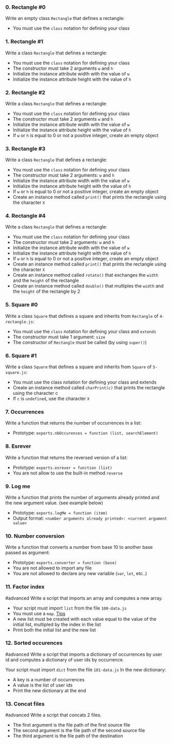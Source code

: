 ### 0. Rectangle #0

Write an empty class `Rectangle` that defines a rectangle:

* You must use the `class` notation for defining your class

### 1. Rectangle #1
Write a class `Rectangle` that defines a rectangle:

* You must use the `class` notation for defining your class
* The constructor must take 2 arguments `w` and `h`
* Initialize the instance attribute width with the value of `w`
* Initialize the instance attribute height with the value of `h`

### 2. Rectangle #2
Write a class `Rectangle` that defines a rectangle:

* You must use the `class` notation for defining your class
* The constructor must take 2 arguments `w` and `h`
* Initialize the instance attribute width with the value of `w`
* Initialize the instance attribute height with the value of `h`
* If `w` or `h` is equal to 0 or not a positive integer, create an empty object

### 3. Rectangle #3
Write a class `Rectangle` that defines a rectangle:

* You must use the `class` notation for defining your class
* The constructor must take 2 arguments: `w` and `h`
* Initialize the instance attribute width with the value of `w`
* Initialize the instance attribute height with the value of `h`
* If `w` or `h` is equal to 0 or not a positive integer, create an empty object
* Create an instance method called `print()` that prints the rectangle using the character `X`

### 4. Rectangle #4
Write a class `Rectangle` that defines a rectangle:

* You must use the `class` notation for defining your class
* The constructor must take 2 arguments: `w` and `h`
* Initialize the instance attribute width with the value of `w`
* Initialize the instance attribute height with the value of `h`
* If `w` or `h` is equal to 0 or not a positive integer, create an empty object
* Create an instance method called `print()` that prints the rectangle using the character `X`
* Create an instance method called `rotate()` that exchanges the `width` and the `height` of the rectangle
* Create an instance method called `double()` that multiples the `width` and the `height` of the rectangle by 2

### 5. Square #0
Write a class `Square` that defines a square and inherits from `Rectangle` of `4-rectangle.js`:

* You must use the `class` notation for defining your class and `extends`
* The constructor must take 1 argument: `size`
* The constructor of `Rectangle` must be called (by using `super()`)

### 6. Square #1
Write a class `Square` that defines a square and inherits from `Square` of `5-square.js`:

* You must use the class notation for defining your class and extends
* Create an instance method called `charPrint(c)` that prints the rectangle using the character c
* If `c` is `undefined`, use the character `X`

### 7. Occurrences
Write a function that returns the number of occurrences in a list:

* Prototype: `exports.nbOccurences = function (list, searchElement)`

### 8. Esrever
Write a function that returns the reversed version of a list:

* Prototype: `exports.esrever = function (list)`
* You are not allow to use the built-in method `reverse`

### 9. Log me
Write a function that prints the number of arguments already printed and the new argument value. (see example below)

* Prototype: `exports.logMe = function (item)`
* Output format: `<number arguments already printed>: <current argument value>`

### 10. Number conversion
Write a function that converts a number from base 10 to another base passed as argument:

* Prototype: `exports.converter = function (base)`
* You are not allowed to import any file
* You are not allowed to declare any new variable (`var`, `let`, etc..)

### 11. Factor index
#advanced
Write a script that imports an array and computes a new array.

* Your script must import `list` from the file `100-data.js`
* You must use a `map`. [Tips](https://developer.mozilla.org/en-US/docs/Web/JavaScript/Reference/Global_Objects/Array/map?v=control)
* A new list must be created with each value equal to the value of the initial list, multipled by the index in the list
* Print both the initial list and the new list

### 12. Sorted occurences
#advanced
Write a script that imports a dictionary of occurrences by user id and computes a dictionary of user ids by occurrence.

Your script must import `dict` from the file `101-data.js`
In the new dictionary:
* A key is a number of occurrences
* A value is the list of user ids
* Print the new dictionary at the end

### 13. Concat files
#advanced
Write a script that concats 2 files.

* The first argument is the file path of the first source file
* The second argument is the file path of the second source file
* The third argument is the file path of the destination


